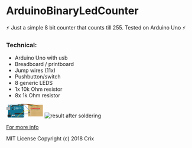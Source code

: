 # ArduinoBinaryLedCounter
:zap: Just a simple 8 bit counter that counts till 255. Tested on Arduino Uno :zap:

### Technical:
* Arduino Uno with usb
* Breadboard / printboard
* Jump wires (11x)
* Pushbutton/switch
* 8 generic LEDS
* 1x 10k Ohm resistor
* 8x 1k Ohm resistor

<img src="https://github.com/crixlis/ArduinoBinaryLedCounter/blob/master/printboardSchema.JPG" width="100" alt="printboard schema"/>
<img src="https://hackster.imgix.net/uploads/attachments/567995/blob_hHd4e3rFom.blob?auto=compress%2Cformat&w=400&h=300&fit=min"width="100" alt="result after soldering"/>

[For more info](https://create.arduino.cc/projecthub/crixalis/8bit-led-counter-f61d11?ref=user&ref_id=571887&offset=0)

MIT License
Copyright (c) 2018 Crix
